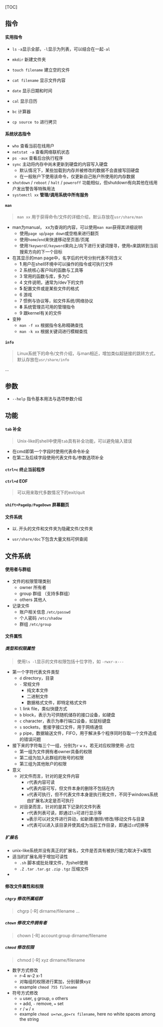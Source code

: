 [TOC]

## 指令

#### 实用指令

- `ls` `-a`显示全部，`-l`显示为列表，可以结合在一起`-al`
- `mkdir` 新建文件夹
- `touch filename` 建立空的文件
- `cat filename` 显示文件内容

- `date` 显示日期和时间
- `cal` 显示日历
- `bc` 计算器
- `cp source to`  进行拷贝



#### 系统状态指令

- `who`  查看当前在线用户
- `netstat -a` 查看网络联机状态
- `ps -aux` 查看后台执行程序
- `sync` 主动将内存中尚未更新到硬盘的内容写入硬盘
  - 默认情况下，某些加载到内存并被修改的数据不会直接写回硬盘
  - 在一般账户下使用该命令，仅更新自己账户所使用的内存数据
- `shutdown` / `reboot` / `halt` / `poweroff` 功能相似，但shutdown有向其他在线用户发出警告等特殊用法
- `systemctl xx` **管理/调用系统中所有服务**




#### `man`
> `man xx` 用于获得命令/文件的详细介绍，默认存放在`usr/share/man`

- man为manual， xx为查询的内容，可以使用`man man`获得其详细说明
    - 使用`page up`/`page down`或空格来进行翻页
    - 使用`home`/`end`来快速移动至页首/页尾
    - 使用`?keyword`/`/keyword`来向上/向下进行关键词搜寻，使用`n`来跳转到当前搜索方向的下一个目标
- 在其显示的man page中，名字后的代号分别代表不同含义
    - **1** 用户在shell环境中可以操作的指令或可执行文件
    - 2 系统核心客户叫的函数与工具等
    - 3 常用的函数与库，多为C
    - 4 文件说明，通常为/dev下的文件
    - **5** 配置文件或是某些文件的格式
    - 6 游戏
    - 7 惯例与协议等，如文件系统/网络协议
    - **8** 系统管理员可用的管理指令
    - 9 跟kernel有关的文件
- 变种
    - `man -f xx` 根据指令名称精确查找
    - `man -k xx` 根据关键词进行模糊查找



#### `info`

> Linux系统下的命令/文件介绍，与man相近，增加类似超链接的跳转方式，默认存放在`usr/share/info`

...








## 参数
- `--help` 指令基本用法与选项参数介绍






## 功能
#### `tab` 补全
> Unix-like的shell中使用`tab`具有补全功能，可以避免输入错误

- 在cmd即第一个字段时使用代表命令补全
- 在第二及后续字段使用代表文件名/参数选项补全

#### `ctrl+c` 终止当前程序

#### `ctrl+d` EOF
> 可以用来取代多数情况下的exit/quit

#### `shift+PageUp/PageDown` 屏幕翻页



#### 文件系统

- 以`.`开头的文件和文件夹为隐藏文件/文件夹

- `usr/share/doc`下包含大量文档可供查阅



## 文件系统

#### 使用者与群组

- 文件的权限管理类别
  - owner 所有者
  - group 群组 （支持多群组）
  - others 其他人
- 记录文件
  - 账户相关信息 `/etc/passwd`
  - 个人密码 `/etc/shadow`
  - 群组 `/etc/group`

#### 文件属性

##### 类型和权限属性 

> 使用`ls -l`显示的文件权限包括十位字符，如 `-rwxr-x---`

- 第一个字符代表文件类型
  - `d` directory，目录
  - `-` 常规文件
    - 纯文本文件
    - 二进制文件
    - 数据格式文件，即特定格式文件
  - `l` link file，类似快捷方式
  - `b` block，表示为可供随机储存的接口设备，如硬盘
  - `c` character，表示为串行端口设备，如鼠标键盘
  - `s` sockets，套接字接口文件，用于网络通信
  - `p` pipe，数据输送文件，FIFO，用于解决多个程序同时存取一个文件造成的错误问题
- 接下来的字符每三个一组，分别为`r` `w` `x`，若无对应权限使用`-`占位
  - 第一组为文件拥有者owner具备的权限
  - 第二组为加入此群组的账号的权限
  - 第三组为其他账户的权限
- 意义
  - 对文件而言，针对的是文件内容
    - `r`代表内容可读
    - `w`代表内容可写，但文件本身的删除不包括在内
    - `x`代表可执行，但不代表文件本身是执行用文件，不同于windows系统由扩展名决定是否可执行
  - 对目录而言，针对的是其下记录的文件列表
    - `r`代表列表可读，即通过`ls`可进行显示等
    - `w`表示可以对文件进行异动，如新建/删除/修改/移动文件与目录
    - `x`代表可以进入该目录并使其成为当前工作目录，即通过`cd`切换等

##### 扩展名

- unix-like系统并没有真正的扩展名，文件是否具有被执行能力取决于x属性
- 适当的扩展名用于增加可读性
  - `.sh` 脚本或批处理文件，为shell使用
  - `.Z` `.tar` `.tar.gz` `.zip` `.tgz` 压缩文件
- 

#### 修改文件属性和权限

##### `chgrp` 修改所属组群

> chgrp [-R] dirname/filename ...

##### `chown` 修改文件拥有者

> chown [-R] account:group dirname/filename

##### `chmod` 修改权限

> chmod [-R] xyz dirname/filename

- 数字方式修改
  - r-4 w-2 x-1
  - 对每组的权限进行累加，分别替换xyz
  - example `chmod 755 filename`
- 符号方式修改
  - `u` user, `g` group, `o` others
  - `+` add, `-` remove, `=` set
  - `r` / `w` / `x`
  - example `chmod u=rwx,go=rx filename`, here no white spaces among the string

